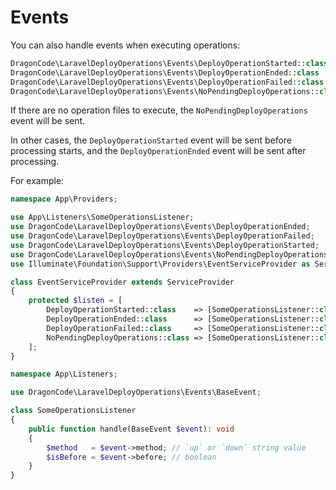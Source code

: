 # Events

You can also handle events when executing operations:

```php
DragonCode\LaravelDeployOperations\Events\DeployOperationStarted::class
DragonCode\LaravelDeployOperations\Events\DeployOperationEnded::class
DragonCode\LaravelDeployOperations\Events\DeployOperationFailed::class
DragonCode\LaravelDeployOperations\Events\NoPendingDeployOperations::class
```

If there are no operation files to execute, the `NoPendingDeployOperations` event will be sent.

In other cases, the `DeployOperationStarted` event will be sent before processing starts,
and the `DeployOperationEnded` event will be sent after processing.

For example:

```php
namespace App\Providers;

use App\Listeners\SomeOperationsListener;
use DragonCode\LaravelDeployOperations\Events\DeployOperationEnded;
use DragonCode\LaravelDeployOperations\Events\DeployOperationFailed;
use DragonCode\LaravelDeployOperations\Events\DeployOperationStarted;
use DragonCode\LaravelDeployOperations\Events\NoPendingDeployOperations;
use Illuminate\Foundation\Support\Providers\EventServiceProvider as ServiceProvider;

class EventServiceProvider extends ServiceProvider
{
    protected $listen = [
        DeployOperationStarted::class    => [SomeOperationsListener::class],
        DeployOperationEnded::class      => [SomeOperationsListener::class],
        DeployOperationFailed::class     => [SomeOperationsListener::class],
        NoPendingDeployOperations::class => [SomeOperationsListener::class],
    ];
}
```

```php
namespace App\Listeners;

use DragonCode\LaravelDeployOperations\Events\BaseEvent;

class SomeOperationsListener
{
    public function handle(BaseEvent $event): void
    {
        $method   = $event->method; // `up` or `down` string value
        $isBefore = $event->before; // boolean
    }
}
```
